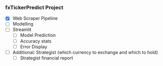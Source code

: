 ### fxTickerPredict Project

- [x] Web Scraper Pipeline  
- [ ] Modelling 
- [ ] Streamlit
  - [ ] Model Prediction
  - [ ] Accuracy stats 
  - [ ] Error Display 
- [ ] Additional: Strategist (which currency to exchange and which to hold)
  - [ ] Strategist financial report  